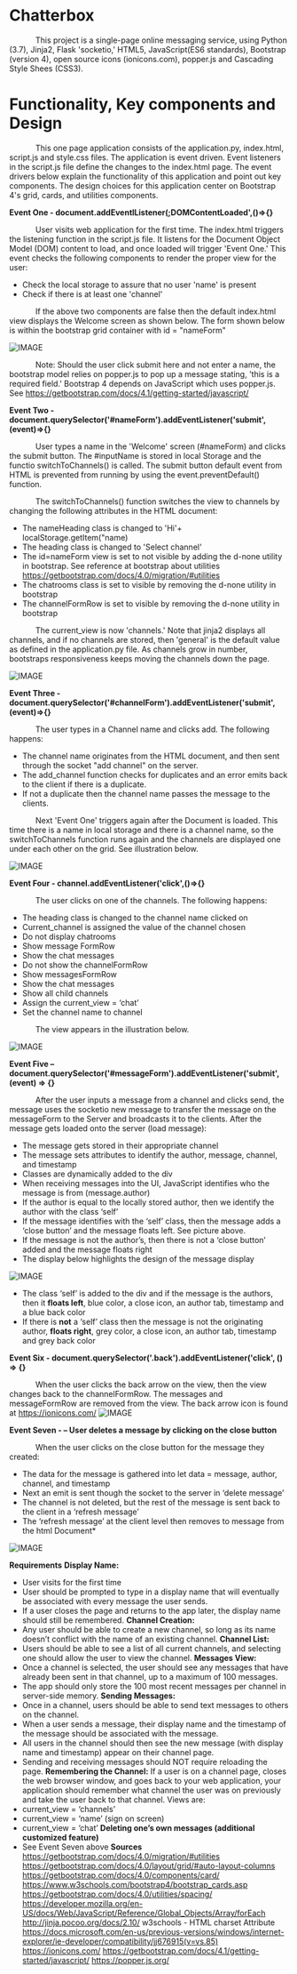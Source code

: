 # **Chatterbox**

&nbsp;&nbsp;&nbsp;&nbsp;&nbsp;&nbsp;&nbsp;&nbsp;&nbsp;&nbsp;&nbsp;&nbsp;This project is a single-page online messaging service, using Python (3.7), Jinja2, Flask 'socketio,' HTML5, JavaScript(ES6 standards), Bootstrap (version 4), open source icons
(ionicons.com), popper.js and Cascading Style Shees (CSS3).

# **Functionality, Key components and Design**

&nbsp;&nbsp;&nbsp;&nbsp;&nbsp;&nbsp;&nbsp;&nbsp;&nbsp;&nbsp;&nbsp;&nbsp;This one page application consists of the application.py, index.html, script.js and style.css files.  The application is event driven. Event listeners in the script.js file define the changes to the index.html page. The event drivers below explain the functionality of this application and point out key components. The design choices for this application center on Bootstrap 4's grid, cards, and utilities components.

**Event One - document.addEventlListener(;DOMContentLoaded',()=>{}**

&nbsp;&nbsp;&nbsp;&nbsp;&nbsp;&nbsp;&nbsp;&nbsp;&nbsp;&nbsp;&nbsp;&nbsp;User visits web application for the first time. The index.html triggers the listening function in the script.js file.  It listens for the Document Object Model (DOM) content to load, and once loaded will trigger 'Event One.'  This event checks the following components to render the proper view for the user:

* Check the local storage to assure that no user 'name' is present
* Check if there is at least one 'channel'

&nbsp;&nbsp;&nbsp;&nbsp;&nbsp;&nbsp;&nbsp;&nbsp;&nbsp;&nbsp;&nbsp;&nbsp;If the above two components are false then the default index.html view displays the Welcome screen as shown below. The form shown below is within the bootstrap grid container with id = "nameForm"

![IMAGE](images/imageOne_WelcomePage.png)

&nbsp;&nbsp;&nbsp;&nbsp;&nbsp;&nbsp;&nbsp;&nbsp;&nbsp;&nbsp;&nbsp;&nbsp;Note:  Should the user click submit here and not enter a name, the bootstrap model relies on popper.js to pop up a message stating, 'this is a required field.'  Bootstrap 4 depends on JavaScript which uses popper.js.
See https://getbootstrap.com/docs/4.1/getting-started/javascript/

**Event Two - document.querySelector('#nameForm').addEventListener('submit',(event)=>{}**

&nbsp;&nbsp;&nbsp;&nbsp;&nbsp;&nbsp;&nbsp;&nbsp;&nbsp;&nbsp;&nbsp;&nbsp;User types a name in the 'Welcome' screen (#nameForm) and clicks the submit button. The #inputName is stored in local Storage and the functio switchToChannels() is called.  The submit button default event from HTML is prevented from running by using the event.preventDefault() function.

&nbsp;&nbsp;&nbsp;&nbsp;&nbsp;&nbsp;&nbsp;&nbsp;&nbsp;&nbsp;&nbsp;&nbsp;The switchToChannels() function switches the view to channels by changing the following attributes in the HTML document:

* The nameHeading class is changed to 'Hi'+ localStorage.getItem("name)
* The heading class is changed to 'Select channel'
* The id=nameForm view is set to not visible by adding the d-none utility in bootstrap. See reference at bootstrap about utilities https://getbootstrap.com/docs/4.0/migration/#utilities
* The chatrooms class is set to visible by removing the d-none utility in bootstrap
* The channelFormRow is set to visible by removing the d-none utility in bootstrap

&nbsp;&nbsp;&nbsp;&nbsp;&nbsp;&nbsp;&nbsp;&nbsp;&nbsp;&nbsp;&nbsp;&nbsp;The current_view is now 'channels.' Note that jinja2 displays all channels, and if no channels are stored, then 'general' is the default value as defined in the application.py file. As channels grow in number, bootstraps responsiveness keeps moving the channels down the page.

![IMAGE](images/imageTwo_switchToChannels.png)

**Event Three - document.querySelector('#channelForm').addEventListener('submit',(event)=>{}**

&nbsp;&nbsp;&nbsp;&nbsp;&nbsp;&nbsp;&nbsp;&nbsp;&nbsp;&nbsp;&nbsp;&nbsp;The user types in a Channel name and clicks add.  The following happens:

* The channel name originates from the HTML document, and then sent through the socket "add channel" on the server.
* The add_channel function checks for duplicates and an error emits back to the client if there is a duplicate.
* If not a duplicate then the channel name passes the message to the clients.

&nbsp;&nbsp;&nbsp;&nbsp;&nbsp;&nbsp;&nbsp;&nbsp;&nbsp;&nbsp;&nbsp;&nbsp;Next 'Event One' triggers again after the Document is loaded.  This time there is a name in local storage and there is a channel name, so the switchToChannels function runs again and the channels are displayed one under each other on the grid. See illustration below.

![IMAGE](images/imageThree_channelForm_AddChannels.png)


**Event Four - channel.addEventListener('click',()=>{}**

&nbsp;&nbsp;&nbsp;&nbsp;&nbsp;&nbsp;&nbsp;&nbsp;&nbsp;&nbsp;&nbsp;&nbsp;The user clicks on one of the channels. The following happens:

* The heading class is changed to the channel name clicked on
* Current_channel is assigned the value of the channel chosen
* Do not display chatrooms
* Show message FormRow
* Show the chat messages
* Do not show the channelFormRow
* Show messagesFormRow
* Show the chat messages
* Show all child channels
* Assign the current_view = ‘chat’
* Set the channel name to channel

&nbsp;&nbsp;&nbsp;&nbsp;&nbsp;&nbsp;&nbsp;&nbsp;&nbsp;&nbsp;&nbsp;&nbsp;The view appears in the illustration below.

![IMAGE](images/imagFour_SendAMessageDisplayMessage.png)

**Event Five – document.querySelector('#messageForm').addEventListener('submit', (event) => {}**

&nbsp;&nbsp;&nbsp;&nbsp;&nbsp;&nbsp;&nbsp;&nbsp;&nbsp;&nbsp;&nbsp;&nbsp;After the user inputs a message from a channel and clicks send, the message uses the socketio new message to transfer the message on the messageForm to the Server and broadcasts it to the clients.  After the message gets loaded onto the server (load message):

* The message gets stored in their appropriate channel
* The message sets attributes to identify the author, message, channel, and timestamp
* Classes are dynamically added to the div
* When receiving messages into the UI, JavaScript identifies who the message is from (message.author)
* If the author is equal to the locally stored author, then we identify the author with the class ‘self’
* If the message identifies with the ‘self’ class, then the message adds a ‘close button’ and the message floats left.  See picture above.
* If the message is not the author’s, then there is not a ‘close button’ added and the message floats right
* The display below highlights the design of the message display

![IMAGE](images/ImageSIX_messageFormattingBehaviour.png)

* The class ‘self’ is added to the div and if the message is the authors, then it **floats left**, blue color, a close icon, an author tab, timestamp and a blue back color
* If there is **not** a ‘self’ class then the message is not the originating author, **floats right**, grey color, a close icon, an author tab, timestamp and  grey back color

**Event Six - document.querySelector('.back').addEventListener('click', () => {}**

&nbsp;&nbsp;&nbsp;&nbsp;&nbsp;&nbsp;&nbsp;&nbsp;&nbsp;&nbsp;&nbsp;&nbsp;When the user clicks the back arrow on the view, then the view changes back to the channelFormRow. The messages and messageFormRow are removed from the view. The back arrow icon is found at https://ionicons.com/
![IMAGE](images/imageSevenBackButton.png)

**Event Seven - – User deletes a message by clicking on the close button**

&nbsp;&nbsp;&nbsp;&nbsp;&nbsp;&nbsp;&nbsp;&nbsp;&nbsp;&nbsp;&nbsp;&nbsp;When the user clicks on the close button for the message they created:

* The data for the message is gathered into let data = message, author, channel, and timestamp
* Next an emit is sent though the socket to the server in ‘delete message’
* The channel is not deleted, but the rest of the message is sent back to the client in a ‘refresh message’
* The ‘refresh message’ at the client level then removes to message from the html Document*

![IMAGE](images/imageEightCloseButton.png)


**Requirements**
**Display Name:**
* User visits for the first time
* User should be prompted to type in a display name that will eventually be associated with every message the user sends.
* If a user closes the page and returns to the app later, the display name should still be remembered.
**Channel Creation:**
* Any user should be able to create a new channel, so long as its name doesn’t conflict with the name of an existing channel.
**Channel List:**
* Users should be able to see a list of all current channels, and selecting one should allow the user to view the channel.
**Messages View:**
* Once a channel is selected, the user should see any messages that have already been sent in that channel, up to a maximum of 100 messages.
* The app should only store the 100 most recent messages per channel in server-side memory.
**Sending Messages:**
* Once in a channel, users should be able to send text messages to others on the channel.
* When a user sends a message, their display name and the timestamp of the message should be associated with the message.
* All users in the channel should then see the new message (with display name and timestamp) appear on their channel page.
* Sending and receiving messages should NOT require reloading the page.
**Remembering the Channel:**
If a user is on a channel page, closes the web browser window, and goes back to your web application, your application should remember what channel the user was on previously and take the user back to that channel. Views are:
* current_view = ‘channels’
* current_view = ‘name’  (sign on screen)
* current_view = ‘chat’
**Deleting one’s own messages (additional customized feature)**
* See Event Seven above
**Sources**
https://getbootstrap.com/docs/4.0/migration/#utilities
https://getbootstrap.com/docs/4.0/layout/grid/#auto-layout-columns
https://getbootstrap.com/docs/4.0/components/card/
https://www.w3schools.com/bootstrap4/bootstrap_cards.asp
https://getbootstrap.com/docs/4.0/utilities/spacing/
https://developer.mozilla.org/en-US/docs/Web/JavaScript/Reference/Global_Objects/Array/forEach
http://jinja.pocoo.org/docs/2.10/
w3schools - HTML <meta> charset Attribute
https://docs.microsoft.com/en-us/previous-versions/windows/internet-explorer/ie-developer/compatibility/jj676915(v=vs.85)
https://ionicons.com/
https://getbootstrap.com/docs/4.1/getting-started/javascript/
https://popper.js.org/
